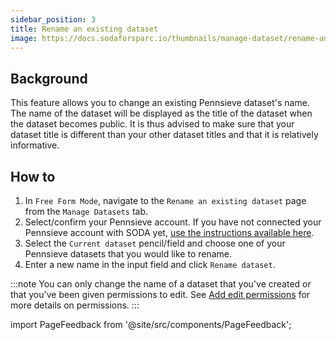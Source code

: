 ```yaml
---
sidebar_position: 3
title: Rename an existing dataset
image: https://docs.sodaforsparc.io/thumbnails/manage-dataset/rename-an-existing-dataset.png
---
```


## Background

This feature allows you to change an existing Pennsieve dataset's name. The name of the dataset will be displayed as the title of the dataset when the dataset becomes public.
It is thus advised to make sure that your dataset title is different than your other dataset titles and that it is relatively informative.

## How to

1. In `Free Form Mode`, navigate to the `Rename an existing dataset` page from the `Manage Datasets` tab.
2. Select/confirm your Pennsieve account. If you have not connected your Pennsieve account with SODA yet, [use the instructions available here](./connect-your-pennsieve-account-with-soda).
3. Select the `Current dataset` pencil/field and choose one of your Pennsieve datasets that you would like to rename.
4. Enter a new name in the input field and click `Rename dataset`.

:::note
You can only change the name of a dataset that you've created or that you've been given permissions to edit. See [Add edit permissions](./add-edit-permissions) for more details on permissions.
:::

import PageFeedback from '@site/src/components/PageFeedback';

<PageFeedback />
